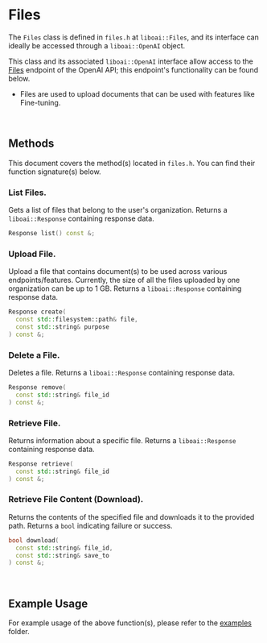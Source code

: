 <h1>Files</h1>
<p>The <code>Files</code> class is defined in <code>files.h</code> at <code>liboai::Files</code>, and its interface can ideally be accessed through a <code>liboai::OpenAI</code> object.

This class and its associated <code>liboai::OpenAI</code> interface allow access to the <a href="https://beta.openai.com/docs/api-reference/files">Files</a> endpoint of the OpenAI API; this endpoint's functionality can be found below.</p>
- Files are used to upload documents that can be used with features like Fine-tuning.

<br>
<h2>Methods</h2>
<p>This document covers the method(s) located in <code>files.h</code>. You can find their function signature(s) below.</p>

<h3>List Files.</h3>
<p>Gets a list of files that belong to the user's organization. Returns a <code>liboai::Response</code> containing response data.</p>

```cpp
Response list() const &;
```

<h3>Upload File.</h3>
<p>Upload a file that contains document(s) to be used across various endpoints/features. Currently, the size of all the files uploaded by one organization can be up to 1 GB. Returns a <code>liboai::Response</code> containing response data.</p>

```cpp
Response create(
  const std::filesystem::path& file,
  const std::string& purpose
) const &;
```

<h3>Delete a File.</h3>
<p>Deletes a file. Returns a <code>liboai::Response</code> containing response data.</p>

```cpp
Response remove(
  const std::string& file_id
) const &;
```

<h3>Retrieve File.</h3>
<p>Returns information about a specific file. Returns a <code>liboai::Response</code> containing response data.</p>

```cpp
Response retrieve(
  const std::string& file_id
) const &;
```

<h3>Retrieve File Content (Download).</h3>
<p>Returns the contents of the specified file and downloads it to the provided path. Returns a <code>bool</code> indicating failure or success.</p>

```cpp
bool download(
  const std::string& file_id,
  const std::string& save_to
) const &;		
```

<br>
<h2>Example Usage</h2>
<p>For example usage of the above function(s), please refer to the <a href="/examples">examples</a> folder.
